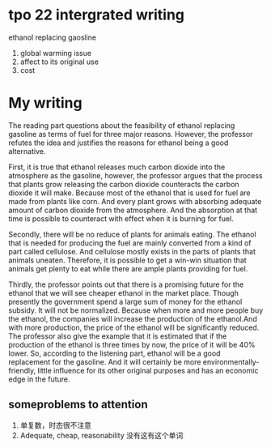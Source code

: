 # tpo 22 intergrated writing
ethanol replacing gaosline 
1. global warming issue
2. affect to its original use
3. cost
# My writing
The reading part questions about the feasibility of ethanol replacing gasoline as terms of fuel for three major reasons. However, the professor refutes the idea and justifies the reasons for ethanol being a good alternative.

First, it is true that ethanol releases much carbon dioxide into the atmosphere as the gasoline, however, the professor argues that the process that plants grow releasing the carbon dioxide counteracts the carbon dioxide it will make. Because most of the ethanol that is used for fuel are made from plants like corn. And every plant grows with absorbing adequate amount of carbon dioxide from the atmosphere. And the absorption at that time is possible to counteract with effect when it is burning for fuel.

Secondly, there will be no reduce of plants for animals eating. The ethanol that is needed for producing the fuel are mainly converted from a kind of part called cellulose. And cellulose mostly exists in the parts of plants that animals uneaten. Therefore, it is possible to get a win-win situation that animals get plenty to eat while there are ample plants providing for fuel.

Thirdly, the professor points out that there is a promising future for the ethanol that we will see cheaper ethanol in the market place. Though presently the government spend a large sum of money for the ethanol subsidy. It will not be normalized. Because when more and more people buy the ethanol, the companies will increase the production of the ethanol.And with more production, the price of the ethanol will be significantly reduced. The professor also give the example that it is estimated that if the production of the ethanol is three times by now, the price of it will be 40% lower.
So, according to the listening part, ethanol will be a good replacement for the gasoline. And it will certainly be more environmentally-friendly, little influence for its other original purposes and has an economic edge in the future.

## someproblems to attention 
1. 单复数，时态很不注意
2. Adequate, cheap, reasonability 没有这有这个单词
